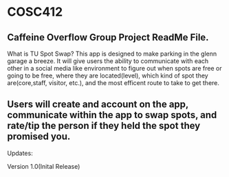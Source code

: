 # COSC412
Caffeine Overflow Group Project ReadMe File.
------------------------------------------------------------------
What is TU Spot Swap?
This app is designed to make parking in the glenn garage a breeze. It will give users the ability to communicate with each other in a social media 
like environment to figure out when spots are free or going to be free, where they are located(level), which kind of spot they are(core,staff, visitor, etc.), and the most efficent route to take to get there.

Users will create and account on the app, communicate within the app to swap spots, and rate/tip the person if they held the spot they promised you.
------------------------------------------------------------------
Updates:

Version 1.0(Inital Release)